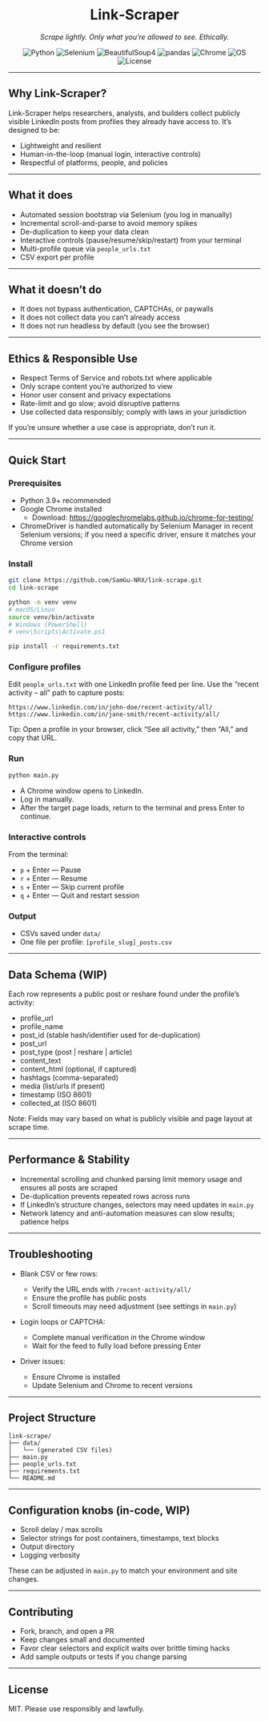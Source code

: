 <h1 align="center">Link‑Scraper</h1>
<p align="center"><em>Scrape lightly. Only what you’re allowed to see. Ethically.</em></p>

<p align="center">
  <img alt="Python" src="https://img.shields.io/badge/Python-3.9%2B-2B2B2B?logo=python&logoColor=FFE873&style=flat">
  <img alt="Selenium" src="https://img.shields.io/badge/Selenium-Automation-2B2B2B?logo=selenium&logoColor=43B02A&style=flat">
  <img alt="BeautifulSoup4" src="https://img.shields.io/badge/BeautifulSoup4-Parser-2B2B2B?style=flat">
  <img alt="pandas" src="https://img.shields.io/badge/pandas-Data%20Frames-2B2B2B?logo=pandas&logoColor=white&style=flat">
  <img alt="Chrome" src="https://img.shields.io/badge/Chrome-Required-2B2B2B?logo=googlechrome&logoColor=4285F4&style=flat">
  <img alt="OS" src="https://img.shields.io/badge/OS-macOS%20|%20Linux%20|%20Windows-2B2B2B?style=flat">
  <img alt="License" src="https://img.shields.io/badge/License-MIT-2B2B2B?style=flat">
</p>

---

## Why Link-Scraper?

Link-Scraper helps researchers, analysts, and builders collect publicly visible LinkedIn posts from profiles they already have access to. It’s designed to be:

- Lightweight and resilient
- Human-in-the-loop (manual login, interactive controls)
- Respectful of platforms, people, and policies

---

## What it does

- Automated session bootstrap via Selenium (you log in manually)
- Incremental scroll-and-parse to avoid memory spikes
- De-duplication to keep your data clean
- Interactive controls (pause/resume/skip/restart) from your terminal
- Multi-profile queue via `people_urls.txt`
- CSV export per profile

---

## What it doesn’t do

- It does not bypass authentication, CAPTCHAs, or paywalls
- It does not collect data you can’t already access
- It does not run headless by default (you see the browser)

---

## Ethics & Responsible Use

- Respect Terms of Service and robots.txt where applicable
- Only scrape content you’re authorized to view
- Honor user consent and privacy expectations
- Rate-limit and go slow; avoid disruptive patterns
- Use collected data responsibly; comply with laws in your jurisdiction

If you’re unsure whether a use case is appropriate, don’t run it.

---

## Quick Start

### Prerequisites
- Python 3.9+ recommended
- Google Chrome installed
  - Download: https://googlechromelabs.github.io/chrome-for-testing/
- ChromeDriver is handled automatically by Selenium Manager in recent Selenium versions; if you need a specific driver, ensure it matches your Chrome version

### Install

```bash
git clone https://github.com/SamGu-NRX/link-scrape.git
cd link-scrape

python -m venv venv
# macOS/Linux
source venv/bin/activate
# Windows (PowerShell)
# venv\Scripts\Activate.ps1

pip install -r requirements.txt
```

### Configure profiles

Edit `people_urls.txt` with one LinkedIn profile feed per line. Use the “recent activity – all” path to capture posts:

```text
https://www.linkedin.com/in/john-doe/recent-activity/all/
https://www.linkedin.com/in/jane-smith/recent-activity/all/
```

Tip: Open a profile in your browser, click “See all activity,” then “All,” and copy that URL.

### Run

```bash
python main.py
```

- A Chrome window opens to LinkedIn.
- Log in manually.
- After the target page loads, return to the terminal and press Enter to continue.

### Interactive controls

From the terminal:
- `p` + Enter — Pause
- `r` + Enter — Resume
- `s` + Enter — Skip current profile
- `q` + Enter — Quit and restart session

### Output

- CSVs saved under `data/`
- One file per profile: `[profile_slug]_posts.csv`

---

## Data Schema (WIP)

Each row represents a public post or reshare found under the profile’s activity:

- profile_url
- profile_name
- post_id (stable hash/identifier used for de-duplication)
- post_url
- post_type (post | reshare | article)
- content_text
- content_html (optional, if captured)
- hashtags (comma-separated)
- media (list/urls if present)
- timestamp (ISO 8601)
- collected_at (ISO 8601)

Note: Fields may vary based on what is publicly visible and page layout at scrape time.

---

## Performance & Stability

- Incremental scrolling and chunked parsing limit memory usage and ensures all posts are scraped
- De-duplication prevents repeated rows across runs
- If LinkedIn’s structure changes, selectors may need updates in `main.py`
- Network latency and anti-automation measures can slow results; patience helps

---

## Troubleshooting

- Blank CSV or few rows:
  - Verify the URL ends with `/recent-activity/all/`
  - Ensure the profile has public posts
  - Scroll timeouts may need adjustment (see settings in `main.py`)

- Login loops or CAPTCHA:
  - Complete manual verification in the Chrome window
  - Wait for the feed to fully load before pressing Enter

- Driver issues:
  - Ensure Chrome is installed
  - Update Selenium and Chrome to recent versions

---

## Project Structure

```text
link-scrape/
├── data/
│   └── (generated CSV files)
├── main.py
├── people_urls.txt
├── requirements.txt
└── README.md
```

---

## Configuration knobs (in-code, WIP)

- Scroll delay / max scrolls
- Selector strings for post containers, timestamps, text blocks
- Output directory
- Logging verbosity

These can be adjusted in `main.py` to match your environment and site changes.

---

## Contributing

- Fork, branch, and open a PR
- Keep changes small and documented
- Favor clear selectors and explicit waits over brittle timing hacks
- Add sample outputs or tests if you change parsing

---

## License

MIT. Please use responsibly and lawfully.
